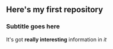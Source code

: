 ## Here's my first repository
### Subtitle goes here
It's got **really interesting** information in _it_
